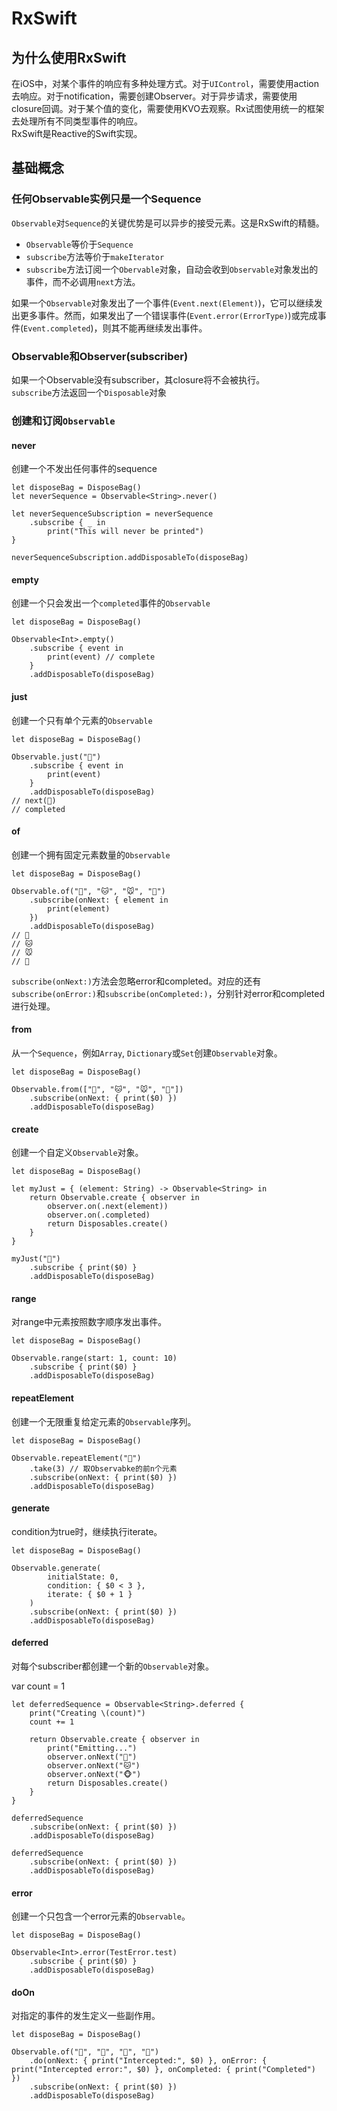 # RxSwift
## 为什么使用RxSwift
在iOS中，对某个事件的响应有多种处理方式。对于`UIControl`，需要使用action去响应。对于notification，需要创建Observer。对于异步请求，需要使用closure回调。对于某个值的变化，需要使用KVO去观察。Rx试图使用统一的框架去处理所有不同类型事件的响应。  
RxSwift是Reactive的Swift实现。

## 基础概念
### 任何Observable实例只是一个Sequence
`Observable`对`Sequence`的关键优势是可以异步的接受元素。这是RxSwift的精髓。

- `Observable`等价于`Sequence`
- `subscribe`方法等价于`makeIterator`
- `subscribe`方法订阅一个`Obervable`对象，自动会收到`Observable`对象发出的事件，而不必调用`next`方法。

如果一个`Observable`对象发出了一个事件(`Event.next(Element)`)，它可以继续发出更多事件。然而，如果发出了一个错误事件(`Event.error(ErrorType)`)或完成事件(`Event.completed`)，则其不能再继续发出事件。

### Observable和Observer(subscriber)
如果一个Observable没有subscriber，其closure将不会被执行。  
`subscribe`方法返回一个`Disposable`对象

### 创建和订阅`Observable`
#### never
创建一个不发出任何事件的sequence

	let disposeBag = DisposeBag()
    let neverSequence = Observable<String>.never()
    
    let neverSequenceSubscription = neverSequence
        .subscribe { _ in
            print("This will never be printed")
    }
    
    neverSequenceSubscription.addDisposableTo(disposeBag)
    
#### empty
创建一个只会发出一个`completed`事件的`Observable`

    let disposeBag = DisposeBag()
    
    Observable<Int>.empty()
        .subscribe { event in
            print(event) // complete
        }
        .addDisposableTo(disposeBag)

#### just
创建一个只有单个元素的`Observable`

	let disposeBag = DisposeBag()
    
    Observable.just("🔴")
        .subscribe { event in
            print(event) 
        }
        .addDisposableTo(disposeBag)
    // next(🔴) 
    // completed
    
#### of
创建一个拥有固定元素数量的`Observable`

    let disposeBag = DisposeBag()
    
    Observable.of("🐶", "🐱", "🐭", "🐹")
        .subscribe(onNext: { element in
            print(element)
        })
        .addDisposableTo(disposeBag)
    // 🐶
	// 🐱
	// 🐭
	// 🐹
	
`subscribe(onNext:)`方法会忽略error和completed。对应的还有`subscribe(onError:)`和`subscribe(onCompleted:)`，分别针对error和completed进行处理。

#### from
从一个`Sequence`，例如`Array`, `Dictionary`或`Set`创建`Observable`对象。

    let disposeBag = DisposeBag()
    
    Observable.from(["🐶", "🐱", "🐭", "🐹"])
        .subscribe(onNext: { print($0) })
        .addDisposableTo(disposeBag)
        
#### create
创建一个自定义`Observable`对象。  

	let disposeBag = DisposeBag()
    
    let myJust = { (element: String) -> Observable<String> in
        return Observable.create { observer in
            observer.on(.next(element))
            observer.on(.completed)
            return Disposables.create()
        }
    }
        
    myJust("🔴")
        .subscribe { print($0) }
        .addDisposableTo(disposeBag)
        
#### range
对range中元素按照数字顺序发出事件。

    let disposeBag = DisposeBag()
    
    Observable.range(start: 1, count: 10)
        .subscribe { print($0) }
        .addDisposableTo(disposeBag)
        
#### repeatElement
创建一个无限重复给定元素的`Observable`序列。

    let disposeBag = DisposeBag()

    Observable.repeatElement("🔴")
        .take(3) // 取Observabke的前n个元素
        .subscribe(onNext: { print($0) })
        .addDisposableTo(disposeBag)
        
#### generate
condition为true时，继续执行iterate。

    let disposeBag = DisposeBag()
    
    Observable.generate(
            initialState: 0,
            condition: { $0 < 3 },
            iterate: { $0 + 1 }
        )
        .subscribe(onNext: { print($0) })
        .addDisposableTo(disposeBag)

#### deferred
对每个subscriber都创建一个新的`Observable`对象。

var count = 1
    
    let deferredSequence = Observable<String>.deferred {
        print("Creating \(count)")
        count += 1
        
        return Observable.create { observer in
            print("Emitting...")
            observer.onNext("🐶")
            observer.onNext("🐱")
            observer.onNext("🐵")
            return Disposables.create()
        }
    }
    
    deferredSequence
        .subscribe(onNext: { print($0) })
        .addDisposableTo(disposeBag)
    
    deferredSequence
        .subscribe(onNext: { print($0) })
        .addDisposableTo(disposeBag)
        
#### error
创建一个只包含一个error元素的`Observable`。

    let disposeBag = DisposeBag()
        
    Observable<Int>.error(TestError.test)
        .subscribe { print($0) }
        .addDisposableTo(disposeBag)

#### doOn
对指定的事件的发生定义一些副作用。

    let disposeBag = DisposeBag()
    
    Observable.of("🍎", "🍐", "🍊", "🍋")
        .do(onNext: { print("Intercepted:", $0) }, onError: { print("Intercepted error:", $0) }, onCompleted: { print("Completed")  })
        .subscribe(onNext: { print($0) })
        .addDisposableTo(disposeBag)